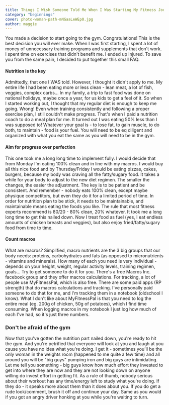 ```yaml
---
title: Things I Wish Someone Told Me When I Was Starting My Fitness Journey
category: "beginnings"
cover: photo-woman-path-mNGaaLeWEp0.jpg
author: maggie
---
```


You made a decision to start going to the gym. Congratulations! This is the best decision you will ever make. When I was first starting,
I spent a lot of money of unnecessary training programs and supplements that don't work. I spent time on exercises that didn't benefit me. I ended up injured.
To save you from the same pain, I decided to put together this small FAQ.

#### Nutrition is the key
Admittedly, that one I WAS told. However, I thought it didn't apply to me. My entire life I had been eating more or less clean -
lean meat, a lot of fish, veggies, complex carbs... In my family, a trip to fast food was done on national holidays, maybe once a year, 
for us kids to get a feel of it. So when I started working out, I thought that my regular diet is enough to keep me going.
Wrong! Even when training consistently and following a proper exercise plan, I still couldn't make progress. That's when I paid a nutrition coach to do 
a meal plan for me. It turned out I was eating 50% less than I was supposed to! Whatever your goal is - to lose fat, to gain muscle,
to do both, to maintain - food is your fuel. You will need to be eq diligent and organized with what you eat the same as you will need to be in the gym.

#### Aim for progress over perfection
This one took me a long long time to implement fully. I would decide that from Monday I'm eating 100% clean and in line with my macros. I would buy all this nice food and by Thursday/Friday
I would be eating pizzas, cakes, burgers, because my body was craving all the fatty/sugary food. It takes a while for your body to adjust to the new diet regimen. 
The smaller the changes, the easier the adjustment. The key is to be patient and be consistent. And remember - nobody eats 100% clean, except maybe physique competitors, but even they do it for a limited period of time.
In order for nutrition plan to be stick, it needs to be maintainable, and maintainable means eating the foods you like. The rule that most fitness experts
recommend is 80/20 - 80% clean, 20% whatever. It took me a long long time to get this nailed down. Now I treat food as fuel (yes, I eat endless amounts of chicken breasts and veggies), but also enjoy fried/fatty/sugary food from time to time.

#### Count macros
What are macros? Simplified, macro nutrients are the 3 big groups that our body needs: proteins, carbohydrates and fats (as opposed to micronutrients - vitamins and minerals).
How many of each you need is very individual - depends on your height, weight, regular activity levels, training regimen, goals... Try to get someone to do it for you. There's a free Macros Inc.
facebook group and they offer macros calculations. For tracking, a lot of people use MyFitnessPal, which is also free. 
There are some paid apps (RP strength) that do macros calculations and tracking. I've personally paid someone to do that for me, and I'm tracking them in a notebook (oldschool I know). What I don't like about
MyFitnessPal is that you need to log the entire meal (eg. 200g of chicken, 50g of potatoes), which I find time consuming. When logging macros in my notebook I just log how much of each I've had, so it's just three numbers.

### Don't be afraid of the gym
Now that you've gotten the nutrition part nailed down, you're ready to hit the gym. And you're petrified that everyone will look at you and laugh at you cause you have no idea what you're doing.
I get it - sometimes you'll be the only woman in the weights room (happened to me quite a few time) and all around you will be "big guys" pumping iron and big guys are
intimidating. Let me tell you something - big guys know how much effort they invested to get into where they are now and they are not looking down on anyone willing do invest effort in getting fit. As a rule of thumb,
nobody serious about their workout has any time/energy left to study what you're doing. If they do - it speaks more about them than it does about you. If you do get a rude look/comment,
brush it off and continue your day. Same as you would if you got an angry driver honking at you while you're waiting to turn. 


